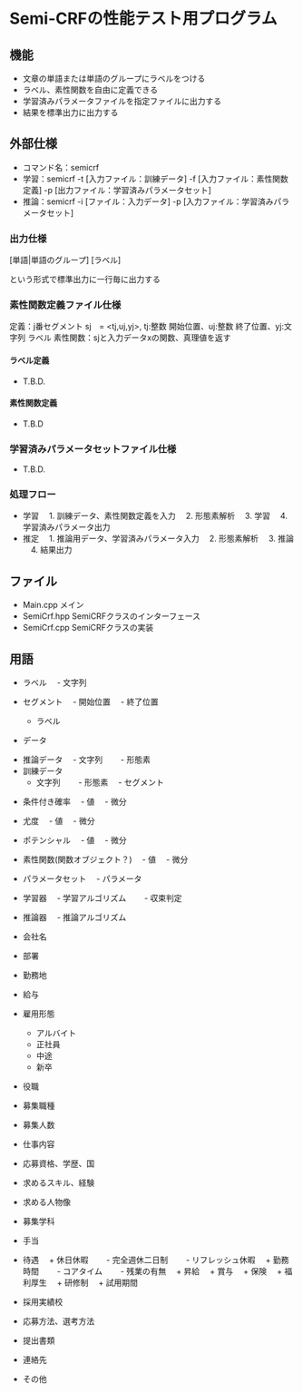 # Semi-CRFの性能テスト用プログラム

## 機能
+ 文章の単語または単語のグループにラベルをつける
+ ラベル、素性関数を自由に定義できる
+ 学習済みパラメータファイルを指定ファイルに出力する
+ 結果を標準出力に出力する

## 外部仕様
+ コマンド名：semicrf
+ 学習：semicrf -t [入力ファイル：訓練データ] -f [入力ファイル：素性関数定義] -p [出力ファイル：学習済みパラメータセット]
+ 推論：semicrf -i [ファイル：入力データ] -p [入力ファイル：学習済みパラメータセット]

### 出力仕様

[単語|単語のグループ]	[ラベル]

という形式で標準出力に一行毎に出力する

### 素性関数定義ファイル仕様
定義：j番セグメント sj　= <tj,uj,yj>, tj:整数 開始位置、uj:整数 終了位置、yj:文字列 ラベル
素性関数：sjと入力データxの関数、真理値を返す

#### ラベル定義
+ T.B.D.
#### 素性関数定義
+ T.B.D

### 学習済みパラメータセットファイル仕様
+ T.B.D.

### 処理フロー
+ 学習
　1. 訓練データ、素性関数定義を入力
　2. 形態素解析
　3. 学習
　4. 学習済みパラメータ出力
+ 推定
　1. 推論用データ、学習済みパラメータ入力
　2. 形態素解析
　3. 推論
　4. 結果出力

## ファイル
+ Main.cpp メイン
+ SemiCrf.hpp SemiCRFクラスのインターフェース
+ SemiCrf.cpp SemiCRFクラスの実装

## 用語

+ ラベル
　- 文字列

+ セグメント
　- 開始位置
　- 終了位置
    - ラベル

+ データ
 - 推論データ
　- 文字列
　　- 形態素
 - 訓練データ
    - 文字列
　　- 形態素
　- セグメント

+ 条件付き確率
　- 値
　- 微分

+ 尤度
　- 値
　- 微分

+ ポテンシャル
　- 値
　- 微分

+ 素性関数(関数オブジェクト？)
　- 値
　- 微分

+ パラメータセット
　- パラメータ

+ 学習器
　- 学習アルゴリズム
　　- 収束判定
+ 推論器
　- 推論アルゴリズム

+ 会社名
+ 部署
+ 勤務地
+ 給与
+ 雇用形態
  - アルバイト
  - 正社員
  - 中途
  - 新卒
+ 役職  
+ 募集職種
+ 募集人数
+ 仕事内容
+ 応募資格、学歴、国
+ 求めるスキル、経験
+ 求める人物像
+ 募集学科
+ 手当
+ 待遇
　+ 休日休暇
　　- 完全週休二日制
　　- リフレッシュ休暇
　+ 勤務時間
　　- コアタイム
　　- 残業の有無
　+ 昇給
　+ 賞与
　+ 保険
　+ 福利厚生
　+ 研修制
　+ 試用期間
+ 採用実績校
+ 応募方法、選考方法
 + 提出書類
+ 連絡先 
+ その他
